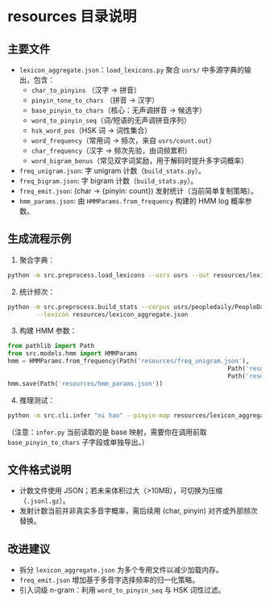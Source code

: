 # resources 目录说明

## 主要文件
- `lexicon_aggregate.json`：`load_lexicons.py` 聚合 `usrs/` 中多源字典的输出，包含：
	- `char_to_pinyins` （汉字 -> 拼音）
	- `pinyin_tone_to_chars` （拼音 -> 汉字）
	- `base_pinyin_to_chars`（核心：无声调拼音 -> 候选字）
	- `word_to_pinyin_seq`（词/短语的无声调拼音序列）
	- `hsk_word_pos`（HSK 词 -> 词性集合）
	- `word_frequency`（常用词 -> 频次，来自 `usrs/count.out`）
	- `char_frequency`（汉字 -> 频次先验，由词频累积）
	- `word_bigram_bonus`（常见双字词奖励，用于解码时提升多字词概率）
- `freq_unigram.json`: 字 unigram 计数（`build_stats.py`）。
- `freq_bigram.json`: 字 bigram 计数（`build_stats.py`）。
- `freq_emit.json`: (char -> {pinyin: count}) 发射统计（当前简单复制策略）。
- `hmm_params.json`: 由 `HMMParams.from_frequency` 构建的 HMM log 概率参数。

## 生成流程示例
1. 聚合字典：
```bash
python -m src.preprocess.load_lexicons --usrs usrs --out resources/lexicon_aggregate.json
```
2. 统计频次：
```bash
python -m src.preprocess.build_stats --corpus usrs/peopledaily/PeopleDaily199801.txt \
		--lexicon resources/lexicon_aggregate.json
```
3. 构建 HMM 参数：
```python
from pathlib import Path
from src.models.hmm import HMMParams
hmm = HMMParams.from_frequency(Path('resources/freq_unigram.json'),
															 Path('resources/freq_bigram.json'),
															 Path('resources/freq_emit.json'))
hmm.save(Path('resources/hmm_params.json'))
```
4. 推理测试：
```bash
python -m src.cli.infer "ni hao" --pinyin-map resources/lexicon_aggregate.json --hmm resources/hmm_params.json
```
（注意：`infer.py` 当前读取的是 base 映射，需要你在调用前取 `base_pinyin_to_chars` 子字段或单独导出。）

## 文件格式说明
- 计数文件使用 JSON；若未来体积过大（>10MB），可切换为压缩（`.jsonl.gz`）。
- 发射计数当前并非真实多音字概率，需后续用 (char, pinyin) 对齐或外部频次替换。

## 改进建议
- 拆分 `lexicon_aggregate.json` 为多个专用文件以减少加载内存。
- `freq_emit.json` 增加基于多音字选择频率的归一化策略。
- 引入词级 n-gram：利用 `word_to_pinyin_seq` 与 HSK 词性过滤。 
